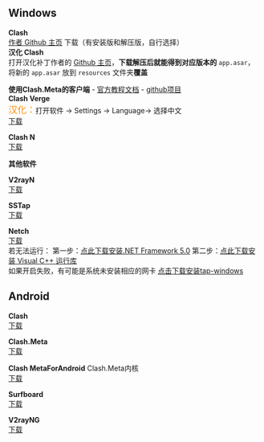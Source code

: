 ## **Windows**

**Clash**<br>[ 作者 Github 主页](https://github.com/Fndroid/clash_for_windows_pkg/releases) 下载（有安装版和解压版，自行选择） <br>**汉化 Clash**<br>打开汉化补丁作者的 [Github 主页](https://github.com/BoyceLig/Clash_Chinese_Patch/releases)，**下载解压后就能得到对应版本的** `app.asar`，将新的 `app.asar` 放到 `resources` 文件夹**覆盖**

**使用Clash.Meta的客户端**  -  [官方教程文档](https://docs.metacubex.one/)  -  [github项目](https://github.com/MetaCubeX/Clash.Meta)<br>**Clash Verge** <br><font size="4" face="Helvetica" color="#FF8C00">汉化：</font>打开软件 → Settings → Language→ 选择中文<br>[下载](https://github.com/zzzgydi/clash-verge)

**Clash N**<br>[下载](https://github.com/2dust/clashN)

**其他软件**

**V2rayN**<br>[下载](https://github.com/2dust/v2rayN/releases)

**SSTap**<br>[下载](https://github.com/FQrabbit/SSTap-Rule/releases/tag/SSTap%E5%B8%B8%E7%94%A8%E7%89%88%E6%9C%AC%E5%8F%8A%E5%8E%BB%E5%B9%BF%E5%91%8A)

**Netch**<br>[下载](https://github.com/netchx/Netch/releases)<br>若无法运行：
第一步：[点此下载安装.NET Framework 5.0](https://dotnet.microsoft.com/download/dotnet/thank-you/runtime-desktop-5.0.7-windows-x64-installer)
第二步：[点此下载安装 Visual C++ 运行库](https://github.com/abbodi1406/vcredist/releases)<br>如果开启失败，有可能是系统未安装相应的网卡
[点击下载安装tap-windows](https://woaita.lanzouy.com/s/netch)

## Android

**Clash**<br>[下载](https://github.com/Kr328/ClashForAndroid/releases)

**Clash.Meta**<br>[下载](https://github.com/MetaCubeX/ClashMetaForAndroid/releases)

**Clash MetaForAndroid** Clash.Meta内核<br>[下载](https://github.com/MetaCubeX/ClashMetaForAndroid/releases)

**Surfboard**<br>[下载](https://github.com/getsurfboard/surfboard/releases)

**V2rayNG**<br>[下载](https://github.com/2dust/v2rayNG/releases)

